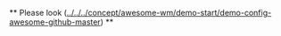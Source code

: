 

** Please look ([../../../concept/awesome-wm/demo-start/demo-config-awesome-github-master](../../../concept/awesome-wm/demo-start/demo-config-awesome-github-master/)) **
